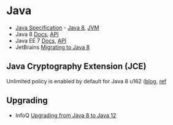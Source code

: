 # Java

* [Java Specification](https://docs.oracle.com/javase/specs/) - [Java 8](https://docs.oracle.com/javase/specs/jls/se8/html/index.html), [JVM](https://docs.oracle.com/javase/specs/jvms/se8/html/index.html)
* Java 8 [Docs](http://docs.oracle.com/javase/8/docs/), [API](http://docs.oracle.com/javase/8/docs/api/index.html)
* Java EE 7 [Docs](http://docs.oracle.com/javaee/7/), [API](http://docs.oracle.com/javaee/7/api/index.html)
* JetBrains [Migrating to Java 8](https://www.jetbrains.com/idea/help/tutorial-migrating-to-java-8.html)

## Java Cryptography Extension (JCE)

Unlimited policy is enabled by default for Java 8 u162 ([blog](https://golb.hplar.ch/2017/10/JCE-policy-changes-in-Java-SE-8u151-and-8u152.html), [ref](https://bugs.openjdk.java.net/browse/JDK-8170157)

## Upgrading

* InfoQ [Upgrading from Java 8 to Java 12](https://www.infoq.com/articles/upgrading-java-8-to-12/) 